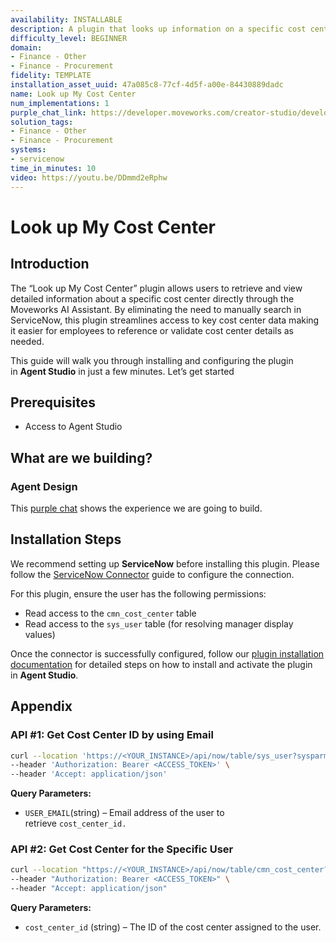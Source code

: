 ```yaml
---
availability: INSTALLABLE
description: A plugin that looks up information on a specific cost center.
difficulty_level: BEGINNER
domain:
- Finance - Other
- Finance - Procurement
fidelity: TEMPLATE
installation_asset_uuid: 47a085c8-77cf-4d5f-a00e-84430889dadc
name: Look up My Cost Center
num_implementations: 1
purple_chat_link: https://developer.moveworks.com/creator-studio/developer-tools/purple-chat/?conversation=%7B%22startTimestamp%22%3A%2211%3A43+AM%22%2C%22messages%22%3A%5B%7B%22role%22%3A%22user%22%2C%22parts%22%3A%5B%7B%22richText%22%3A%22What+are+the+details+of+my+cost+center%3F%22%7D%5D%7D%2C%7B%22role%22%3A%22assistant%22%2C%22parts%22%3A%5B%7B%22reasoningSteps%22%3A%5B%7B%22status%22%3A%22success%22%2C%22richText%22%3A%22%3Cp%3E%E2%9C%85+Working+on+%3Cb%3EMy+Cost+Center%3C%2Fb%3E%3Cbr%3E%E2%8F%B3+Calling+Plugin+%3Cb%3ELookup+My+Cost+Center%3C%2Fb%3E%3C%2Fp%3E%22%7D%5D%7D%2C%7B%22richText%22%3A%22Your+cost+center+details+are+as+follows%3A%3Cbr%3E%3Cb%3EID%3A%3C%2Fb%3E+CC-1001%3Cbr%3E%3Cb%3EName%3A%3C%2Fb%3E+Marketing%3Cbr%3E%3Cb%3EManager%3A%3C%2Fb%3E+Jane+Doe%3Cbr%3E%3Cb%3EBudget%3A%3C%2Fb%3E+%24250%2C000%3Cbr%3E%3Cb%3ESpent%3A%3C%2Fb%3E+%24150%2C000%3Cbr%3E%3Cb%3ERemaining%3A%3C%2Fb%3E+%24100%2C000%22%7D%5D%7D%5D%7D
solution_tags:
- Finance - Other
- Finance - Procurement
systems:
- servicenow
time_in_minutes: 10
video: https://youtu.be/DDmmd2eRphw
---
```


# Look up My Cost Center

## Introduction

The “Look up My Cost Center” plugin allows users to retrieve and view detailed information about a specific cost center directly through the Moveworks AI Assistant. By eliminating the need to manually search in ServiceNow, this plugin streamlines access to key cost center data making it easier for employees to reference or validate cost center details as needed.

This guide will walk you through installing and configuring the plugin in **Agent Studio** in just a few minutes. Let’s get started

## Prerequisites

- Access to Agent Studio

## **What are we building?**

### **Agent Design**

This [purple chat](https://developer.moveworks.com/creator-studio/developer-tools/purple-chat?conversation=%7B%22startTimestamp%22%3A%2211%3A43+AM%22%2C%22messages%22%3A%5B%7B%22role%22%3A%22user%22%2C%22parts%22%3A%5B%7B%22richText%22%3A%22What+are+the+details+of+my+cost+center%3F%22%7D%5D%7D%2C%7B%22role%22%3A%22assistant%22%2C%22parts%22%3A%5B%7B%22reasoningSteps%22%3A%5B%7B%22status%22%3A%22success%22%2C%22richText%22%3A%22%3Cp%3E%E2%9C%85+Working+on+%3Cb%3EMy+Cost+Center%3C%2Fb%3E%3Cbr%3E%E2%8F%B3+Calling+Plugin+%3Cb%3ELookup+My+Cost+Center%3C%2Fb%3E%3C%2Fp%3E%22%7D%5D%7D%2C%7B%22richText%22%3A%22Your+cost+center+details+are+as+follows%3A%3Cbr%3E%3Cb%3EID%3A%3C%2Fb%3E+CC-1001%3Cbr%3E%3Cb%3EName%3A%3C%2Fb%3E+Marketing%3Cbr%3E%3Cb%3EManager%3A%3C%2Fb%3E+Jane+Doe%3Cbr%3E%3Cb%3EBudget%3A%3C%2Fb%3E+%24250%2C000%3Cbr%3E%3Cb%3ESpent%3A%3C%2Fb%3E+%24150%2C000%3Cbr%3E%3Cb%3ERemaining%3A%3C%2Fb%3E+%24100%2C000%22%7D%5D%7D%5D%7D) shows the experience we are going to build.

## Installation Steps

We recommend setting up **ServiceNow** before installing this plugin. Please follow the [ServiceNow Connector](https://developer.moveworks.com/marketplace/package/?id=servicenow&hist=home%2Cbrws#how-to-implement) guide to configure the connection.

For this plugin, ensure the user has the following permissions:

- Read access to the `cmn_cost_center` table
- Read access to the `sys_user` table (for resolving manager display values)

Once the connector is successfully configured, follow our [plugin installation documentation](https://help.moveworks.com/docs/ai-agent-marketplace-installation) for detailed steps on how to install and activate the plugin in **Agent Studio**.

## **Appendix**

### **API #1: Get Cost Center ID by using Email**

```bash
curl --location 'https://<YOUR_INSTANCE>/api/now/table/sys_user?sysparm_query=email=<USER_EMAIL>' \
--header 'Authorization: Bearer <ACCESS_TOKEN>' \
--header 'Accept: application/json'
```

**Query Parameters:**

- `USER_EMAIL`(string) – Email address of the user to retrieve `cost_center_id.`

### **API #2: Get Cost Center for the Specific User**

```bash
curl --location "https://<YOUR_INSTANCE>/api/now/table/cmn_cost_center?sysparm_query=id=<COST_CENTER_ID>&sysparm_display_value=true" \
--header "Authorization: Bearer <ACCESS_TOKEN>" \
--header "Accept: application/json"
```

**Query Parameters:**

- `cost_center_id` (string) –  The ID of the cost center assigned to the user.
